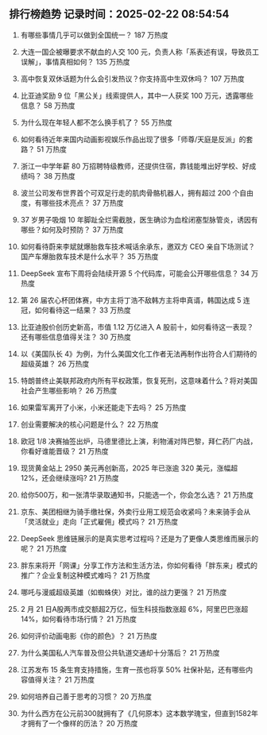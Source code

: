 
## 排行榜趋势 记录时间：2025-02-22 08:54:54
  
  1. 有哪些事情几乎可以做到全国统一？ 187 万热度
    
  2. 大连一国企被曝要求不献血的人交 100 元，负责人称「系表述有误，导致员工误解」，事情真相如何？ 135 万热度
    
  3. 高中恢复双休话题为什么会引发热议？你支持高中生双休吗？ 107 万热度
    
  4. 比亚迪奖励 9 位「黑公关」线索提供人，其中一人获奖 100 万元，透露哪些信息？ 58 万热度
    
  5. 为什么现在年轻人都不怎么换手机了？ 55 万热度
    
  6. 如何看待近年来国内动画影视娱乐作品出现了很多「师尊/天庭是反派」的套路？ 51 万热度
    
  7. 浙江一中学年薪 80 万招聘特级教师，还提供住宿，靠钱能堆出好学校、好成绩吗？ 38 万热度
    
  8. 波兰公司发布世界首个可双足行走的肌肉骨骼机器人，拥有超过  200  个自由度，有哪些技术亮点？ 37 万热度
    
  9. 37 岁男子吸烟 10 年脚趾全烂需截肢，医生确诊为血栓闭塞型脉管炎，诱因有哪些？如何及时预防？ 37 万热度
    
  10. 如何看待蔚来李斌就爆胎救车技术喊话余承东，邀双方 CEO 亲自下场测试？国产车爆胎救车技术是什么水平？ 35 万热度
    
  11. DeepSeek 宣布下周将会陆续开源 5 个代码库，可能会公开哪些信息？ 34 万热度
    
  12. 第 26 届农心杯团体赛，中方主将丁浩不敌韩方主将申真谞，韩国达成 5 连冠，如何看待这一结果？ 33 万热度
    
  13. 比亚迪股价创历史新高，市值 1.12 万亿进入 A 股前十，如何看待这一表现？还有哪些信息值得关注？ 30 万热度
    
  14. 以《美国队长 4》为例，为什么美国文化工作者无法再制作出符合人们期待的超级英雄？ 26 万热度
    
  15. 特朗普终止美联邦政府内所有平权政策，恢复死刑，这意味着什么？将对美国社会产生哪些影响？ 26 万热度
    
  16. 如果雷军离开了小米，小米还能走下去吗？ 25 万热度
    
  17. 创业需要解决的核心问题是什么？ 22 万热度
    
  18. 欧冠 1/8 决赛抽签出炉，马德里德比上演，利物浦对阵巴黎，拜仁药厂内战，你看好谁能晋级？ 21 万热度
    
  19. 现货黄金站上 2950 美元再创新高，2025 年已涨逾 320 美元，涨幅超 12%，还会继续涨吗? 21 万热度
    
  20. 给你500万，和一张清华录取通知书，只能选一个，你会怎么选？ 21 万热度
    
  21. 京东、美团相继为骑手缴社保，外卖行业用工规范会收紧吗？未来骑手会从「灵活就业」走向「正式雇佣」模式吗？ 21 万热度
    
  22. DeepSeek 思维链展示的是真实思考过程吗？还是为了更像人类思维而展示的呢？ 21 万热度
    
  23. 胖东来将开「网课」分享工作方法和生活方法，你如何看待「胖东来」模式的推广？企业复制这种模式难吗？ 21 万热度
    
  24. 哪吒与漫威超级英雄（如蜘蛛侠）对比，谁的战力更强？ 21 万热度
    
  25. 2 月 21 日A股两市成交额超2万亿，恒生科技指数涨超 6%，阿里巴巴涨超14%，如何看待市场行情？ 21 万热度
    
  26. 如何评价动画电影《你的颜色》？ 21 万热度
    
  27. 为什么美国私人汽车普及但公共轨道交通却十分落后？ 21 万热度
    
  28. 江苏发布 15 条生育支持措施，生育一孩也将享 50% 社保补贴，还有哪些内容值得关注？ 21 万热度
    
  29. 如何培养自己善于思考的习惯？ 20 万热度
    
  30. 为什么西方在公元前300就拥有了《几何原本》这本数学瑰宝，但直到1582年才拥有了一个像样的历法？ 20 万热度
    